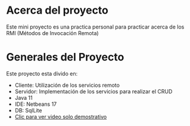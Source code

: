 # Acerca del proyecto

Este mini proyecto es una practica personal para practicar acerca de los RMI (Métodos de Invocación Remota)


# Generales del Proyecto
Este proyecto esta divido en:
 - Cliente: Utilización de los servicios remoto
 - Servidor: Implementación de los servicios para realizar el CRUD
 - Java 11
 - IDE: Netbeans 17
 - DB: SqlLite
 - [Clic para ver video solo demostrativo](https://youtu.be/lBj4oxrt_No)
